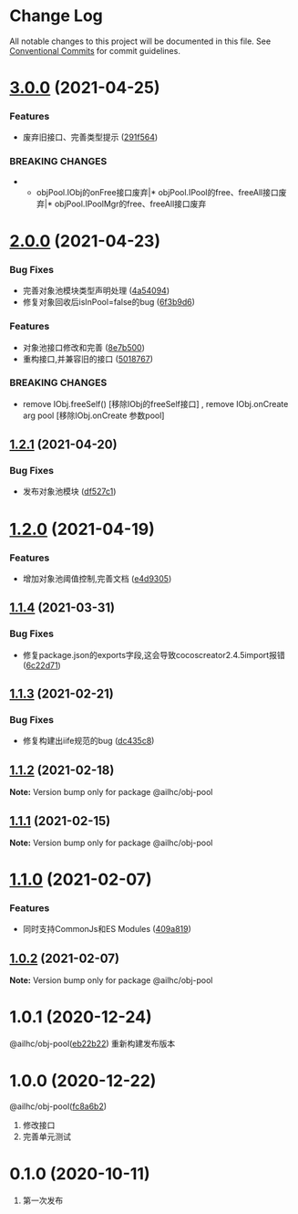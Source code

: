 # Change Log

All notable changes to this project will be documented in this file.
See [Conventional Commits](https://conventionalcommits.org) for commit guidelines.

# [3.0.0](https://github.com/AILHC/EasyGameFrameworkOpen/compare/@ailhc/obj-pool@2.0.0...@ailhc/obj-pool@3.0.0) (2021-04-25)


### Features

* 废弃旧接口、完善类型提示 ([291f564](https://github.com/AILHC/EasyGameFrameworkOpen/commit/291f564e77e7df53d5e55a7ec8bddc85a908d234))


### BREAKING CHANGES

* * objPool.IObj的onFree接口废弃|* objPool.IPool的free、freeAll接口废弃|* objPool.IPoolMgr的free、freeAll接口废弃





# [2.0.0](https://github.com/AILHC/EasyGameFrameworkOpen/compare/@ailhc/obj-pool@1.2.1...@ailhc/obj-pool@2.0.0) (2021-04-23)


### Bug Fixes

* 完善对象池模块类型声明处理 ([4a54094](https://github.com/AILHC/EasyGameFrameworkOpen/commit/4a540941c4e9f98157eefa32017f5fe97d2fcfd9))
* 修复对象回收后isInPool=false的bug ([6f3b9d6](https://github.com/AILHC/EasyGameFrameworkOpen/commit/6f3b9d6744de7f6f213af70010bece5fa2ec5756))


### Features

* 对象池接口修改和完善 ([8e7b500](https://github.com/AILHC/EasyGameFrameworkOpen/commit/8e7b500d2e4ac9cfe7cd75583a10e62ead45d10f))
* 重构接口,并兼容旧的接口 ([5018767](https://github.com/AILHC/EasyGameFrameworkOpen/commit/5018767196b49295648a935a909ad547be1cd3d9))


### BREAKING CHANGES

* remove IObj.freeSelf() [移除IObj的freeSelf接口] , remove IObj.onCreate arg pool [移除IObj.onCreate 参数pool]





## [1.2.1](https://github.com/AILHC/EasyGameFrameworkOpen/compare/@ailhc/obj-pool@1.2.0...@ailhc/obj-pool@1.2.1) (2021-04-20)


### Bug Fixes

* 发布对象池模块 ([df527c1](https://github.com/AILHC/EasyGameFrameworkOpen/commit/df527c1f4a37ac22bb889367511534b626e926f8))





# [1.2.0](https://github.com/AILHC/EasyGameFrameworkOpen/compare/@ailhc/obj-pool@1.1.4...@ailhc/obj-pool@1.2.0) (2021-04-19)


### Features

* 增加对象池阈值控制,完善文档 ([e4d9305](https://github.com/AILHC/EasyGameFrameworkOpen/commit/e4d9305e09607a3d0877802031f2036452c543f4))





## [1.1.4](https://github.com/AILHC/EasyGameFrameworkOpen/compare/@ailhc/obj-pool@1.1.3...@ailhc/obj-pool@1.1.4) (2021-03-31)


### Bug Fixes

* 修复package.json的exports字段,这会导致cocoscreator2.4.5import报错 ([6c22d71](https://github.com/AILHC/EasyGameFrameworkOpen/commit/6c22d71f6f32ec566b95e7b299ec91e732e99585))





## [1.1.3](https://github.com/AILHC/EasyGameFrameworkOpen/compare/@ailhc/obj-pool@1.1.2...@ailhc/obj-pool@1.1.3) (2021-02-21)


### Bug Fixes

* 修复构建出iife规范的bug ([dc435c8](https://github.com/AILHC/EasyGameFrameworkOpen/commit/dc435c8ed264447b8a80263e7d157b1576c414b3))





## [1.1.2](https://github.com/AILHC/EasyGameFrameworkOpen/compare/@ailhc/obj-pool@1.1.1...@ailhc/obj-pool@1.1.2) (2021-02-18)

**Note:** Version bump only for package @ailhc/obj-pool





## [1.1.1](https://github.com/AILHC/EasyGameFrameworkOpen/compare/@ailhc/obj-pool@1.1.0...@ailhc/obj-pool@1.1.1) (2021-02-15)

**Note:** Version bump only for package @ailhc/obj-pool





# [1.1.0](https://github.com/AILHC/EasyGameFrameworkOpen/compare/@ailhc/obj-pool@1.0.2...@ailhc/obj-pool@1.1.0) (2021-02-07)


### Features

* 同时支持CommonJs和ES Modules ([409a819](https://github.com/AILHC/EasyGameFrameworkOpen/commit/409a819cfca6808a4070abcbc8acc80a2caf1c84))





## [1.0.2](https://github.com/AILHC/EasyGameFrameworkOpen/compare/@ailhc/obj-pool@1.0.1...@ailhc/obj-pool@1.0.2) (2021-02-07)

**Note:** Version bump only for package @ailhc/obj-pool






# 1.0.1 (2020-12-24)
@ailhc/obj-pool([eb22b22](https://github.com/AILHC/EasyGameFrameworkOpen/commit/eb22b225792289c03f955b21d47e87e3eb0a1a9b))
重新构建发布版本
# 1.0.0 (2020-12-22)
@ailhc/obj-pool([fc8a6b2](https://github.com/AILHC/EasyGameFrameworkOpen/commit/fc8a6b2a917125dabe2022961532aed4d5546ac1))
1. 修改接口
2. 完善单元测试

# 0.1.0 (2020-10-11)
1. 第一次发布
